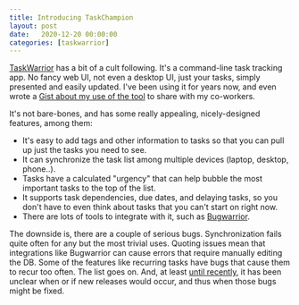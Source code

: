 ```yaml
---
title: Introducing TaskChampion
layout: post
date:   2020-12-20 00:00:00
categories: [taskwarrior]
---
```


[TaskWarrior](https://taskwarrior.org/) has a bit of a cult following.
It's a command-line task tracking app.
No fancy web UI, not even a desktop UI, just your tasks, simply presented and easily updated.
I've been using it for years now, and even wrote a [Gist about my use of the tool](https://gist.github.com/djmitche/dd7c9f257306e6b8957759c4d5265cc9) to share with my co-workers.

It's not bare-bones, and has some really appealing, nicely-designed features, among them:
 * It's easy to add tags and other information to tasks so that you can pull up just the tasks you need to see.
 * It can synchronize the task list among multiple devices (laptop, desktop, phone..).
 * Tasks have a calculated "urgency" that can help bubble the most important tasks to the top of the list.
 * It supports task dependencies, due dates, and delaying tasks, so you don't have to even think about tasks that you can't start on right now.
 * There are lots of tools to integrate with it, such as [Bugwarrior](https://bugwarrior.readthedocs.io/en/latest/).

The downside is, there are a couple of serious bugs.
Synchronization fails quite often for any but the most trivial uses.
Quoting issues mean that integrations like Bugwarrior can cause errors that require manually editing the DB.
Some of the features like recurring tasks have bugs that cause them to recur too often.
The list goes on.
And, at least [until recently](https://github.com/GothenburgBitFactory/taskwarrior/releases/tag/v2.5.2), it has been unclear when or if new releases would occur, and thus when those bugs might be fixed.


